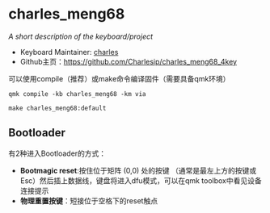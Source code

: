 # charles_meng68

*A short description of the keyboard/project*

- Keyboard Maintainer: [charles](https://github.com/charlesip)
- Github主页：https://github.com/Charlesip/charles_meng68_4key

可以使用compile（推荐）或make命令编译固件（需要具备qmk环境）

```
qmk compile -kb charles_meng68 -km via
```

```
make charles_meng68:default
```

## Bootloader

有2种进入Bootloader的方式：

* **Bootmagic reset**:按住位于矩阵 (0,0) 处的按键 （通常是最左上方的按键或Esc）然后插上数据线，键盘将进入dfu模式，可以在qmk toolbox中看见设备连接提示
* **物理重置按键**：短接位于空格下的reset触点
